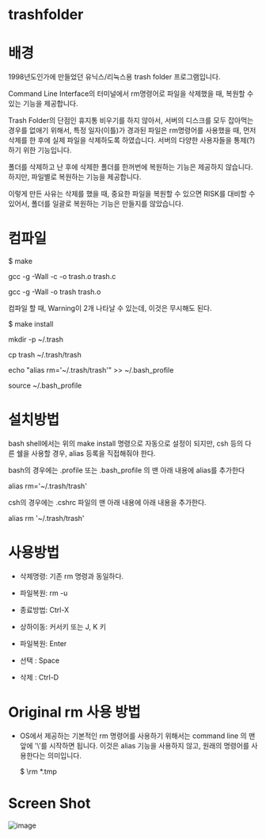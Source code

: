 # trashfolder

# 배경

1998년도인가에 만들었던 유닉스/리눅스용 trash folder 프로그램입니다. 

Command Line Interface의 터미널에서 rm명령어로 파일을 삭제했을 때, 복원할 수 있는 기능을 제공합니다. 

Trash Folder의 단점인 휴지통 비우기를 하지 않아서, 서버의 디스크를 모두 잡아먹는 경우를 없애기 위해서, 특정 일자(이틀)가 경과된 파일은 rm명령어를 사용했을 때, 먼저 삭제를 한 후에 실제 파일을 삭제하도록 하였습니다. 
서버의 다양한 사용자들을 통제(?)하기 위한 기능입니다. 

폴더를 삭제하고 난 후에 삭제한 폴더를 한꺼번에 복원하는 기능은 제공하지 않습니다.  하지만, 파일별로 복원하는 기능을 제공합니다.

이렇게 만든 사유는 삭제를 했을 때, 중요한 파일을 복원할 수 있으면 RISK를 대비할 수 있어서, 폴더를 일괄로 복원하는 기능은 만들지를 않았습니다. 



# 컴파일

$ make

gcc -g  -Wall   -c -o trash.o trash.c

gcc -g  -Wall -o trash trash.o


컴파일 할 때, Warning이 2개 나타날 수 있는데, 이것은 무시해도 된다.



$ make install

mkdir -p ~/.trash

cp trash ~/.trash/trash

echo "alias rm='~/.trash/trash'" >> ~/.bash_profile

source ~/.bash_profile



# 설치방법

 bash shell에서는 위의 make install 명령으로 자동으로 설정이 되지만, csh 등의 다른 쉘을 사용할 경우, alias 등록을 직접해줘야 한다.
 
 bash의 경우에는 .profile 또는 .bash_profile 의 맨 아래 내용에 alias를 추가한다
 
 alias rm='~/.trash/trash'
 
 
 csh의 경우에는 .cshrc 파일의 맨 아래 내용에 아래 내용을 추가한다.
 
 alias rm '~/.trash/trash'


# 사용방법

 - 삭제명령: 기존 rm 명령과 동일하다.
 - 파일복원: rm -u

 - 종료방법: Ctrl-X
 - 상하이동: 커서키 또는 J, K 키
 - 파일복원: Enter
 - 선택   : Space
 - 삭제   : Ctrl-D
 
# Original rm 사용 방법
 - OS에서 제공하는 기본적인 rm 명령어를 사용하기 위해서는 command line 의 맨 앞에 '\\'를 시작하면 됩니다. 이것은 alias 기능을 사용하지 않고, 원래의 명령어를 사용한다는 의미입니다. 
 
   $ \rm *.tmp
 
 
# Screen Shot
![image](https://user-images.githubusercontent.com/20812684/122073134-2ab39c00-ce33-11eb-97a4-a7905479a437.png)

